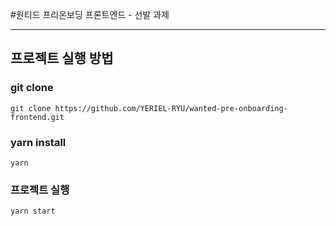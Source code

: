#원티드 프리온보딩 프론트엔드 - 선발 과제

---

## 프로젝트 실행 방법
### git clone
```
git clone https://github.com/YERIEL-RYU/wanted-pre-onboarding-frontend.git
```

### yarn install
```
yarn
```

### 프로젝트 실행
```
yarn start
```